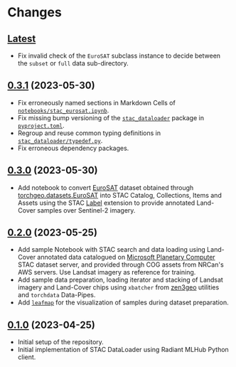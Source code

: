 Changes
==========

[Latest](https://gitlab.com/crim.ca/clients/terradue/stac-dataloader)
-------------------------------------------------------------------------------------------------------------

- Fix invalid check of the `EuroSAT` subclass instance to decide between the `subset` or `full` data sub-directory.

[0.3.1](https://gitlab.com/crim.ca/clients/terradue/stac-dataloader/-/tree/0.3.1) (2023-05-30)
-------------------------------------------------------------------------------------------------------------

- Fix erroneously named sections in Markdown Cells of [`notebooks/stac_eurosat.ipynb`](notebooks/stac_eurosat.ipynb).
- Fix missing bump versioning of the [`stac_dataloader`](stac_dataloader) package in [`pyproject.toml`](pyproject.toml).
- Regroup and reuse common typing definitions in [`stac_dataloader/typedef.py`](stac_dataloader/typedef.py).
- Fix erroneous dependency packages.

[0.3.0](https://gitlab.com/crim.ca/clients/terradue/stac-dataloader/-/tree/0.3.0) (2023-05-30)
-------------------------------------------------------------------------------------------------------------

- Add notebook to convert [EuroSAT](https://github.com/phelber/EuroSAT) dataset obtained through
  [torchgeo.datasets.EuroSAT](https://torchgeo.readthedocs.io/en/stable/api/datasets.html#torchgeo.datasets.EuroSAT)
  into STAC Catalog, Collections, Items and Assets using the STAC [Label](https://github.com/stac-extensions/label)
  extension to provide annotated Land-Cover samples over Sentinel-2 imagery.

[0.2.0](https://gitlab.com/crim.ca/clients/terradue/stac-dataloader/-/tree/0.2.0) (2023-05-25)
-------------------------------------------------------------------------------------------------------------

- Add sample Notebook with STAC search and data loading using Land-Cover annotated data catalogued on
  [Microsoft Planetary Computer](https://planetarycomputer.microsoft.com/dataset) STAC dataset server,
  and provided through COG assets from NRCan's AWS servers. Use Landsat imagery as reference for training.
- Add sample data preparation, loading iterator and stacking of Landsat imagery and Land-Cover chips
  using `xbatcher` from [zen3geo](https://github.com/weiji14/zen3geo) utilities and `torchdata` Data-Pipes.
- Add [`leafmap`](https://github.com/opengeos/leafmap) for the visualization of samples during dataset preparation.

[0.1.0](https://gitlab.com/crim.ca/clients/terradue/stac-dataloader/-/tree/0.1.0) (2023-04-25)
-------------------------------------------------------------------------------------------------------------

- Initial setup of the repository.
- Initial implementation of STAC DataLoader using Radiant MLHub Python client.
